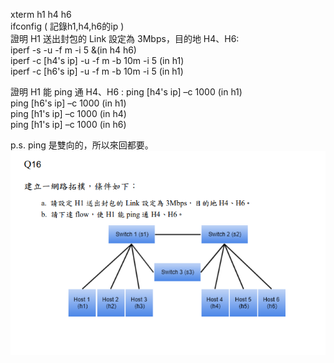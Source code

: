 xterm h1 h4 h6  
ifconfig ( 記錄h1,h4,h6的ip )  
證明 H1 送出封包的 Link 設定為 3Mbps，目的地 H4、H6:  
iperf -s -u -f m -i 5 &(in h4 h6)  
iperf -c [h4's ip] -u -f m -b 10m -i 5 (in h1)  
iperf -c [h6's ip] -u -f m -b 10m -i 5 (in h1)  
  
證明 H1 能 ping 通 H4、H6 :
ping [h4's ip] –c 1000 (in h1)  
ping [h6's ip] –c 1000 (in h1)  
ping [h1's ip] –c 1000 (in h4)  
ping [h1's ip] –c 1000 (in h6)  

p.s. 
  ping 是雙向的，所以來回都要。
![](https://github.com/NProof/netmang/blob/master/%E6%93%B7%E5%8F%96.PNG)  
